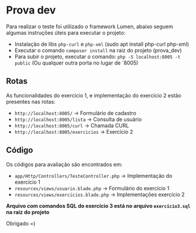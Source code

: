 # Prova dev

Para realizar o teste foi utilizado o framework Lumen, abaixo seguem algumas instruções úteis para executar o projeto:

- Instalação de libs `php-curl` e `php-xml` (sudo apt install php-curl php-xml)
- Executar o comando `composer install` na raiz do projeto (prova_dev)
- Para subir o projeto, executar o comando: `php -S localhost:8005 -t public` (Ou qualquer outra porta no lugar de `8005)

## Rotas

As funcionalidades do exercício 1, e implementação do exercício 2 estão presentes nas rotas:

- `http://localhost:8005/` -> Formulário de cadastro
- `http://localhost:8005/lista` -> Consulta de usuário
- `http://localhost:8005/curl` -> Chamada CURL
- `http://localhost:8005/exercicios` -> Exercício 2

## Código

Os códigos para avaliação são encontrados em: 
- `app/Http/Controllers/TesteController.php` -> Implementação do exercício 1
- `resources/views/usuario.blade.php` -> Formulário do exercício 1
- `resources/views/exercicios.blade.php` -> Implementações exercício 2

**Arquivo com comandos SQL do exercício 3 está no arquivo `exercicio3.sql` na raiz do projeto**

Obrigado =)